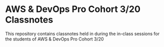 # AWS & DevOps Pro Cohort 3/20 Classnotes

This repository contains classnotes held in during the in-class sessions for the students of AWS & DevOps Pro Cohort 3/20
